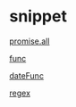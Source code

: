 # snippet

[promise.all](snippet%20f531cc8f90c6425f9f47259cd82e3dc7/promise%20all%2069ef88f66cfd420a8fc74314cc4de873.md)

[func](snippet%20f531cc8f90c6425f9f47259cd82e3dc7/func%2018fea7dcd3ae465d942cf45f55351652.md)

[dateFunc](snippet%20f531cc8f90c6425f9f47259cd82e3dc7/dateFunc%20d7b6cb36203c464bbb371b5a0c8da598.md)

[regex](snippet%20f531cc8f90c6425f9f47259cd82e3dc7/regex%206fdd77babaf74c0a9d8b8297f39ea6bc.md)